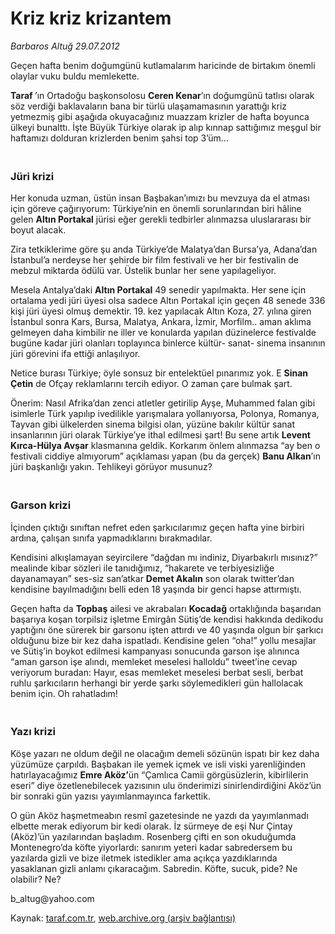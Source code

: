 # Kriz kriz krizantem

*Barbaros Altuğ 29.07.2012*

<div class="yazi"><p>Geçen hafta benim doğumgünü kutlamalarım haricinde de birtakım önemli olaylar vuku buldu memlekette.</p>
<p><strong>Taraf </strong>’ın Ortadoğu başkonsolosu <strong>Ceren Kenar</strong>’ın doğumgünü tatlısı olarak söz verdiği baklavaların bana bir türlü ulaşamamasının yarattığı kriz yetmezmiş gibi aşağıda okuyacağınız muazzam krizler de hafta boyunca ülkeyi bunalttı. İşte Büyük Türkiye olarak ip alıp kınnap sattığımız meşgul bir haftamızı dolduran krizlerden benim şahsi top 3’üm...</p>
<h3><br/>Jüri krizi</h3>
<p>Her konuda uzman, üstün insan Başbakan’ımızı bu mevzuya da el atması için göreve çağırıyorum: Türkiye’nin en önemli sorunlarından biri hâline gelen <strong>Altın Portakal</strong> jürisi eğer gerekli tedbirler alınmazsa uluslararası bir boyut alacak.</p>
<p>Zira tetkiklerime göre şu anda Türkiye’de Malatya’dan Bursa’ya, Adana’dan İstanbul’a nerdeyse her şehirde bir film festivali ve her bir festivalin de mebzul miktarda ödülü var. Üstelik bunlar her sene yapılageliyor.</p>
<p>Mesela Antalya’daki <strong>Altın Portakal</strong> 49 senedir yapılmakta. Her sene için ortalama yedi jüri üyesi olsa sadece Altın Portakal için geçen 48 senede 336 kişi jüri üyesi olmuş demektir. 19. kez yapılacak Altın Koza, 27. yılına giren İstanbul sonra Kars, Bursa, Malatya, Ankara, İzmir, Morfilm.. aman aklıma gelmeyen daha kimbilir ne iller ve konularda yapılan düzinelerce festivalde bugüne kadar jüri olanları toplayınca binlerce kültür- sanat- sinema insanının jüri görevini ifa ettiği anlaşılıyor.</p>
<p>Netice burası Türkiye; öyle sonsuz bir entelektüel pınarımız yok. E <strong>Sinan Çetin</strong> de Ofçay reklamlarını tercih ediyor. O zaman çare bulmak şart.</p>
<p>Önerim: Nasıl Afrika’dan zenci atletler getirilip Ayşe, Muhammed falan gibi isimlerle Türk yapılıp ivedilikle yarışmalara yollanıyorsa, Polonya, Romanya, Tayvan gibi ülkelerden sinema bilgisi olan, yüzüne bakılır kültür sanat insanlarının jüri olarak Türkiye’ye ithal edilmesi şart! Bu sene artık <strong>Levent Kırca-Hülya Avşar</strong> klasmanına geldik. Korkarım önlem alınmazsa “ay ben o festivali ciddiye almıyorum” açıklaması yapan (bu da gerçek) <strong>Banu Alkan</strong>’ın jüri başkanlığı yakın. Tehlikeyi görüyor musunuz?</p>
<h3><br/>Garson krizi</h3>
<p>İçinden çıktığı sınıftan nefret eden şarkıcılarımız geçen hafta yine birbiri ardına, çalışan sınıfa yapmadıklarını bırakmadılar.</p>
<p>Kendisini alkışlamayan seyircilere “dağdan mı indiniz, Diyarbakırlı mısınız?” mealinde kibar sözleri ile tanıdığımız, “hakarete ve terbiyesizliğe dayanamayan” ses-siz san’atkar <strong>Demet Akalın</strong> son olarak twitter’dan kendisine bayılmadığını belli eden 18 yaşında bir genci hapse attırmıştı.</p>
<p>Geçen hafta da <strong>Topbaş</strong> ailesi ve akrabaları <strong>Kocadağ</strong> ortaklığında başarıdan başarıya koşan torpilsiz işletme Emirgân Sütiş’de kendisi hakkında dedikodu yaptığını öne sürerek bir garsonu işten attırdı ve 40 yaşında olgun bir şarkıcı olduğunu bize bir kez daha ispatladı. Kendisine gelen “oha!” yollu mesajlar ve Sütiş’in boykot edilmesi kampanyası sonucunda garson işe alınınca “aman garson işe alındı, memleket meselesi halloldu” tweet’ine cevap veriyorum buradan: Hayır, esas memleket meselesi berbat sesli, berbat ruhlu şarkıcıların herhangi bir yerde şarkı söylemedikleri gün hallolacak benim için. Oh rahatladım!</p>
<h3><br/>Yazı krizi</h3>
<p>Köşe yazarı ne oldum değil ne olacağım demeli sözünün ispatı bir kez daha yüzümüze çarpıldı. Başbakan ile yemek içmek ve isli viski yarenliğinden hatırlayacağımız <strong>Emre Aköz’</strong>ün “Çamlıca Camii görgüsüzlerin, kibirlilerin eseri” diye özetlenebilecek yazısının ulu önderimizi sinirlendirdiğini Aköz’ün bir sonraki gün yazısı yayımlanmayınca farkettik.</p>
<p>O gün Aköz haşmetmeabın resmî gazetesinde ne yazdı da yayımlanmadı elbette merak ediyorum bir kedi olarak. İz sürmeye de eşi Nur Çintay (Aköz)’ün yazılarından başladım. Rosenberg çifti en son okuduğumda Montenegro’da köfte yiyorlardı: sanırım yeteri kadar sabredersem bu yazılarda gizli ve bize iletmek istedikler ama açıkça yazdıklarında yasaklanan gizli anlamı çıkaracağım. Sabredin. Köfte, sucuk, pide? Ne olabilir? Ne?</p>
<p>b_altug@yahoo.com</p>
</div>

Kaynak: [taraf.com.tr](http://www.taraf.com.tr/barbaros-altug/makale-kriz-kriz-krizantem.htm), [web.archive.org (arşiv bağlantısı)](http://web.archive.org/web/20131107101403/http://www.taraf.com.tr/barbaros-altug/makale-kriz-kriz-krizantem.htm)
